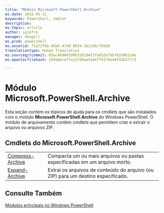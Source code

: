 ```yaml
---
title: "Módulo Microsoft.PowerShell.Archive"
ms.date: 2016-05-11
keywords: PowerShell, cmdlet
description: 
ms.topic: article
author: jpjofre
manager: dongill
ms.prod: powershell
ms.assetid: 71a727b5-49a5-47a9-8034-161c86cf042b
translationtype: Human Translation
ms.sourcegitcommit: 03ac4b90d299b316194f1fa932e7dbf62d4b1c8e
ms.openlocfilehash: 249a0ece77a11fd9aa54a6ff4170e44f42b377c9

---
```


# Módulo Microsoft.PowerShell.Archive
Esta seção contém os tópicos de ajuda para os cmdlets que são instalados com o módulo **Microsoft.PowerShell.Archive** do Windows PowerShell. O módulo de arquivamento contém cmdlets que permitem criar e extrair o arquivo ou arquivos ZIP.

## Cmdlets do Microsoft.PowerShell.Archive

|||
|-|-|
|[Compress-Archive](http://technet.microsoft.com/library/dn841358.aspx)|Compacta um ou mais arquivos ou pastas especificadas em um arquivo morto.|
|[Expand-Archive](http://technet.microsoft.com/library/dn841359.aspx)|Extrai os arquivos de conteúdo do arquivo (ou ZIP) para um destino especificado.|

## Consulte Também
[Módulos principais no Windows PowerShell](http://technet.microsoft.com/library/hh847741.aspx)




<!--HONumber=Aug16_HO3-->


